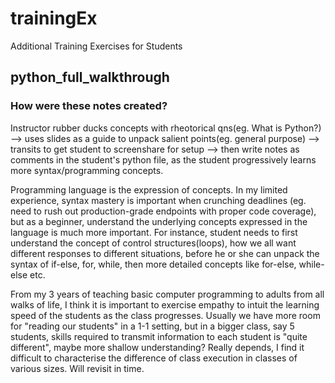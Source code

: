# trainingEx
Additional Training Exercises for Students

## python_full_walkthrough
### How were these notes created?
Instructor rubber ducks concepts with rheotorical qns(eg. What is 
Python?) --> uses slides as a guide to unpack salient points(eg. general 
purpose) --> transits to get student to screenshare for setup --> then 
write notes as comments in the student's python file,  as the student 
progressively learns more syntax/programming concepts.

Programming language is the expression of concepts. In my limited experience, syntax mastery is important when crunching deadlines (eg. need 
to rush out production-grade endpoints with proper code coverage), but as a beginner, understand the underlying concepts expressed in the language 
is much more important. For instance, student needs to first understand the concept of control structures(loops), how we all want different 
responses to different situations, before he or she can unpack the syntax of if-else, for, while, then more detailed concepts like for-else, while-else etc.

From my 3 years of teaching basic computer programming to adults 
from all walks of life, I think it is important to exercise empathy to 
intuit the learning speed of the students as the class progresses. Usually 
we have more room for "reading our students" in a 1-1 setting, but in a 
bigger class, say 5 students, skills required to transmit information to 
each student is "quite different", maybe more shallow understanding? 
Really depends, I find it difficult to characterise the difference of 
class execution in classes of various sizes. Will revisit in time. 




